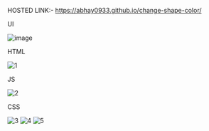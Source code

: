 HOSTED LINK:- https://abhay0933.github.io/change-shape-color/

UI

![image](https://github.com/abhay0933/change-shape-color/assets/127731916/7dca388b-196b-4a08-8222-68791b46cffe)


HTML

![1](https://github.com/abhay0933/change-shape-color/assets/127731916/5faa153e-042c-4d73-a0b2-b9af255c5052)


JS


![2](https://github.com/abhay0933/change-shape-color/assets/127731916/cb701983-7803-4b61-83e6-f34cd74713aa)


CSS


![3](https://github.com/abhay0933/change-shape-color/assets/127731916/ec68e1cc-d2e0-4643-9805-3c27dee76800)
![4](https://github.com/abhay0933/change-shape-color/assets/127731916/3c718f8e-d730-496c-a1c8-40cb23777456)
![5](https://github.com/abhay0933/change-shape-color/assets/127731916/dd18b0f9-d0bc-4478-9378-9acb50d389ea)
